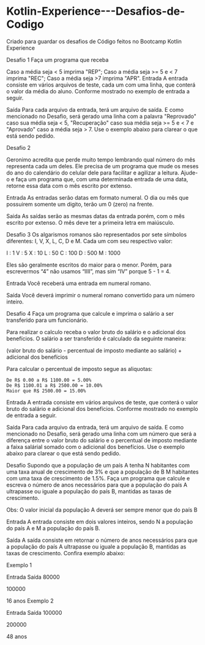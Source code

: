 # Kotlin-Experience---Desafios-de-Codigo
Criado para guardar os desafios de Código feitos no Bootcamp Kotlin Experience

Desafio 1
Faça um programa que receba

Caso a média seja < 5 imprima "REP";
Caso a média seja >= 5 e < 7 imprima "REC";
Caso a média seja >7 imprima "APR".
Entrada
A entrada consiste em vários arquivos de teste, cada um com uma linha, que conterá o valor da média do aluno. Conforme mostrado no exemplo de entrada a seguir.

Saída
Para cada arquivo da entrada, terá um arquivo de saída. E como mencionado no Desafio, será gerado uma linha com a palavra "Reprovado" caso sua média seja < 5, "Recuperação" caso sua média seja >= 5 e < 7 e "Aprovado" caso a média seja > 7. Use o exemplo abaixo para clarear o que está sendo pedido.

Desafio 2

Geronimo acredita que perde muito tempo lembrando qual número do mês representa cada um deles. Ele precisa de um programa que mude os meses do ano do calendário do celular dele para facilitar e agilizar a leitura. Ajude-o e faça um programa que, com uma determinada entrada de uma data, retorne essa data com o mês escrito por extenso.

Entrada
As entradas serão datas em formato numeral. O dia ou mês que possuirem somente um digito, terão um 0 (zero) na frente.

Saida
As saídas serão as mesmas datas da entrada porém, com o mês escrito por extenso. O mês deve ter a primeira letra em maiúsculo.

Desafio 3
Os algarismos romanos são representados por sete símbolos diferentes: I, V, X, L, C, D e M. Cada um com seu respectivo valor: 

I : 1 
V : 5 
X : 10 
L : 50 
C : 100 
D : 500 
M : 1000 

Eles são geralmente escritos do maior para o menor. Porém, para escrevermos “4” não usamos “IIII”, mas sim “IV” porque 5 - 1 = 4.

Entrada
Você receberá uma entrada em numeral romano.
 
Saída
Você deverá imprimir o numeral romano convertido para um número inteiro. 

Desafio 4
Faça um programa que calcule e imprima o salário a ser transferido para um funcionário.

Para realizar o calculo receba o valor bruto do salário e o adicional dos benefícios.
O salário a ser transferido é calculado da seguinte maneira: 

(valor bruto do salário - percentual de imposto mediante ao salário) + adicional dos benefícios

Para calcular o percentual de imposto segue as aliquotas:

    De R$ 0.00 a R$ 1100.00 = 5.00%
    De R$ 1100.01 a R$ 2500.00 = 10.00%
    Maior que R$ 2500.00 = 15.00%

Entrada
A entrada consiste em vários arquivos de teste, que conterá o valor bruto do salário e adicional dos benefícios. Conforme mostrado no exemplo de entrada a seguir.

Saída
Para cada arquivo da entrada, terá um arquivo de saída. E como mencionado no Desafio, será gerado uma linha com um número que será a diferença entre o valor bruto do salário e o percentual de imposto mediante a faixa salárial somado com o adicional dos benefícios. Use o exemplo abaixo para clarear o que está sendo pedido.

Desafio
Supondo que a população de um país A tenha N habitantes com uma taxa anual de crescimento de 3% e que a população de B M habitantes com uma taxa de crescimento de 1.5%. Faça um programa que calcule e escreva o número de anos necessários para que a população do país A ultrapasse ou iguale a população do país B, mantidas as taxas de crescimento.

Obs: O valor inicial da população A deverá ser sempre menor que do país B

Entrada
A entrada consiste em dois valores inteiros, sendo N a população do país A e M a população do país B.

Saída
A saída consiste em retornar o número de anos necessários para que a população do país A ultrapasse ou iguale a população B, mantidas as taxas de crescimento. Confira exemplo abaixo:

Exemplo 1

Entrada	Saída
80000

100000

16 anos
Exemplo 2

Entrada	Saída
100000

200000

48 anos
